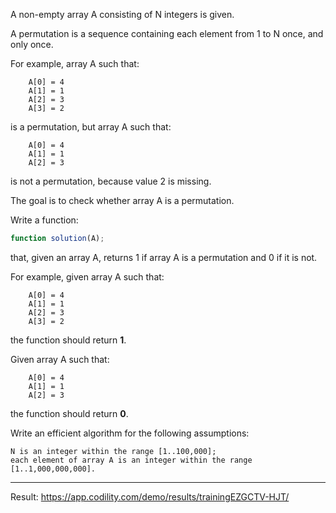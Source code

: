 A non-empty array A consisting of N integers is given.

A permutation is a sequence containing each element from 1 to N once, and only once.

For example, array A such that:

```
    A[0] = 4
    A[1] = 1
    A[2] = 3
    A[3] = 2
```
is a permutation, but array A such that:

```
    A[0] = 4
    A[1] = 1
    A[2] = 3
```

is not a permutation, because value 2 is missing.

The goal is to check whether array A is a permutation.

Write a function:

```js
function solution(A);
```

that, given an array A, returns 1 if array A is a permutation and 0 if it is not.

For example, given array A such that:
```
    A[0] = 4
    A[1] = 1
    A[2] = 3
    A[3] = 2
```

the function should return **1**.

Given array A such that:
```
    A[0] = 4
    A[1] = 1
    A[2] = 3
```
the function should return **0**.

Write an efficient algorithm for the following assumptions:

```
N is an integer within the range [1..100,000];
each element of array A is an integer within the range [1..1,000,000,000].
```

----
Result: https://app.codility.com/demo/results/trainingEZGCTV-HJT/